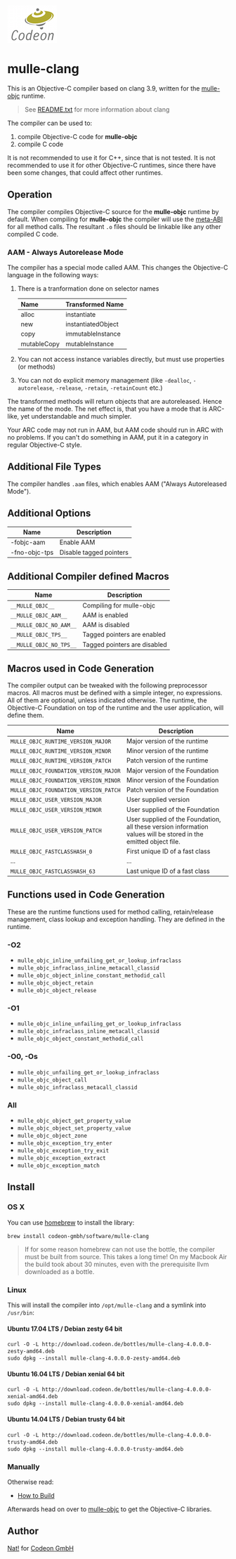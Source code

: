 [![Codeon Gmbh](CodeonLogo.png)](//www.codeon.de)

# mulle-clang

This is an Objective-C compiler based on clang 3.9, written for the [mulle-objc](//www.mulle-kybernetik.com/weblog/2015/mulle_objc_a_new_objective_c_.html)
runtime.

> See [README.txt](README.txt) for more information about clang

The compiler can be used to:

1. compile Objective-C code for **mulle-objc**
2. compile C code

It is not recommended to use it for C++, since that is not tested.
It is not recommended to use it for other Objective-C runtimes, since there
have been some changes, that could affect other runtimes.


## Operation

The compiler compiles Objective-C source for the **mulle-objc** runtime by default. When compiling for **mulle-objc** the compiler will use the [meta-ABI](//www.mulle-kybernetik.com/weblog/2015/mulle_objc_meta_call_convention.html) for all method calls. The resultant `.o` files should be linkable like any other compiled C code.


### AAM - Always Autorelease Mode

The compiler has a special mode called AAM. This changes the Objective-C language in the following ways:

1. There is a tranformation done on selector names

    Name           | Transformed Name
    ---------------|---------------------
    alloc          | instantiate
    new            | instantiatedObject
    copy           | immutableInstance
    mutableCopy    | mutableInstance
2. You can not access instance variables directly, but must use properties (or methods)
3. You can not do explicit memory management (like `-dealloc`, `-autorelease`, `-release`, `-retain`, `-retainCount` etc.)

The transformed methods will return objects that are autoreleased. Hence the name of the mode. The net effect is, that you have a mode that is ARC-like, yet understandable and much simpler.

Your ARC code may not run in AAM, but AAM code should run in ARC with no problems. If you can't do something in AAM, put it in a category in regular Objective-C style.


## Additional File Types

The compiler handles `.aam` files, which enables AAM ("Always Autoreleased Mode").


## Additional Options

Name           | Description
---------------|--------------------------------------
-fobjc-aam     | Enable AAM
-fno-objc-tps  | Disable tagged pointers


## Additional Compiler defined Macros

Name                    | Description
------------------------|--------------------------------------
`__MULLE_OBJC__`        | Compiling for mulle-objc
`__MULLE_OBJC_AAM__`    | AAM is enabled
`__MULLE_OBJC_NO_AAM__` | AAM is disabled
`__MULLE_OBJC_TPS__`    | Tagged pointers are enabled
`__MULLE_OBJC_NO_TPS__` | Tagged pointers are disabled



## Macros used in Code Generation


The compiler output can be tweaked with the following preprocessor macros.
All macros must be defined with a simple integer, no expressions. All of them
are optional, unless indicated otherwise. The runtime, the Objective-C Foundation
on top of the runtime and the user application, will define them.


Name                                  | Description
--------------------------------------|--------------------------------------
`MULLE_OBJC_RUNTIME_VERSION_MAJOR`    | Major version of the runtime
`MULLE_OBJC_RUNTIME_VERSION_MINOR`    | Minor version of the runtime
`MULLE_OBJC_RUNTIME_VERSION_PATCH`    | Patch version of the runtime
`MULLE_OBJC_FOUNDATION_VERSION_MAJOR` | Major version of the Foundation
`MULLE_OBJC_FOUNDATION_VERSION_MINOR` | Minor version of the Foundation
`MULLE_OBJC_FOUNDATION_VERSION_PATCH` | Patch version of the Foundation
`MULLE_OBJC_USER_VERSION_MAJOR`       | User supplied version
`MULLE_OBJC_USER_VERSION_MINOR`       | User supplied of the Foundation
`MULLE_OBJC_USER_VERSION_PATCH`       | User supplied of the Foundation, all these version information values will be stored in the emitted object file.
`MULLE_OBJC_FASTCLASSHASH_0`          | First unique ID of a fast class
... | ...
`MULLE_OBJC_FASTCLASSHASH_63`         | Last unique ID of a fast class


## Functions used in Code Generation

These are the runtime functions used for method calling, retain/release management, class lookup and exception handling. They are
defined in the runtime.

### -O2

* `mulle_objc_inline_unfailing_get_or_lookup_infraclass`
* `mulle_objc_infraclass_inline_metacall_classid`
* `mulle_objc_object_inline_constant_methodid_call`
* `mulle_objc_object_retain`
* `mulle_objc_object_release`

### -O1

* `mulle_objc_inline_unfailing_get_or_lookup_infraclass`
* `mulle_objc_infraclass_inline_metacall_classid`
* `mulle_objc_object_constant_methodid_call`

### -O0, -Os

* `mulle_objc_unfailing_get_or_lookup_infraclass`
* `mulle_objc_object_call`
* `mulle_objc_infraclass_metacall_classid`

### All

* `mulle_objc_object_get_property_value`
* `mulle_objc_object_set_property_value`
* `mulle_objc_object_zone`
* `mulle_objc_exception_try_enter`
* `mulle_objc_exception_try_exit`
* `mulle_objc_exception_extract`
* `mulle_objc_exception_match`

## Install

### OS X

You can use [homebrew](//brew.sh) to install the library:

```
brew install codeon-gmbh/software/mulle-clang
```

> If for some reason homebrew can not use the bottle, the compiler must be
> built from source. This takes a long time! On my Macbook Air the build
> took about 30 minutes, even with the prerequisite llvm downloaded as a bottle.


### Linux


This will install the compiler into `/opt/mulle-clang` and a symlink
into `/usr/bin`:

#### Ubuntu 17.04 LTS / Debian zesty 64 bit

```
curl -O -L http://download.codeon.de/bottles/mulle-clang-4.0.0.0-zesty-amd64.deb
sudo dpkg --install mulle-clang-4.0.0.0-zesty-amd64.deb
```


#### Ubuntu 16.04 LTS / Debian xenial 64 bit

```
curl -O -L http://download.codeon.de/bottles/mulle-clang-4.0.0.0-xenial-amd64.deb
sudo dpkg --install mulle-clang-4.0.0.0-xenial-amd64.deb
```

#### Ubuntu 14.04 LTS / Debian trusty 64 bit

```
curl -O -L http://download.codeon.de/bottles/mulle-clang-4.0.0.0-trusty-amd64.deb
sudo dpkg --install mulle-clang-4.0.0.0-trusty-amd64.deb
```


### Manually

Otherwise read:

* [How to Build](BUILD_MULLE_CLANG.md)

Afterwards head on over to [mulle-objc](//github.com/mulle-objc) to get the Objective-C libraries.


## Author

[Nat!](//www.mulle-kybernetik.com/weblog) for
[Codeon GmbH](//www.codeon.de)
